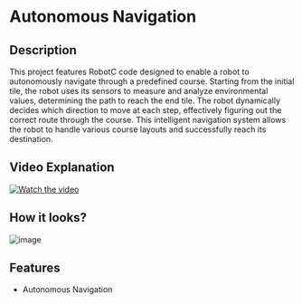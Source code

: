 # Autonomous Navigation

## Description
This project features RobotC code designed to enable a robot to autonomously navigate through a predefined course. Starting from the initial tile, the robot uses its sensors to measure and analyze environmental values, determining the path to reach the end tile. The robot dynamically decides which direction to move at each step, effectively figuring out the correct route through the course. This intelligent navigation system allows the robot to handle various course layouts and successfully reach its destination.

## Video Explanation
[![Watch the video](https://img.youtube.com/vi/T_HOH0J34k4/0.jpg)](https://www.youtube.com/watch?v=T_HOH0J34k4)

## How it looks?
![image](https://github.com/busycaesar/RobotC_Projects/assets/97539345/d8f8761e-0fa1-46c8-a546-f92c752a13a1)

## Features
- Autonomous Navigation
